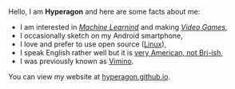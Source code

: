 Hello, I am **Hyperagon** and here are some facts about me:

- I am interested in [*Machine Learnind*](https://en.wikipedia.org/wiki/Machine_learning) and making [*Video Games*](https://en.wikipedia.org/wiki/Video_games),
- I occasionally sketch on my Android smartphone,
- I love and prefer to use open source ([Linux](https://www.linux.org/)),
- I speak English rather well but it is [very American, not Bri-ish](https://www.speakmoreclearly.com/english-pronunciation-tips/the-difference-between-a-british-and-american-accent/),
- I was previously known as [Vimino](https://vimino.gitlab.io/).

You can view my website at [hyperagon.github.io](https://hyperagon.github.io/).
